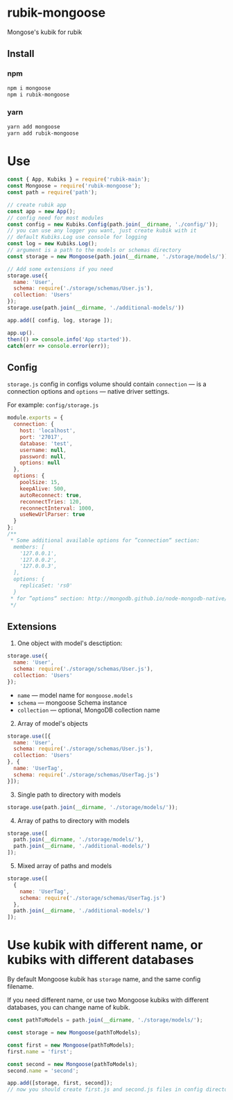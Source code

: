 # rubik-mongoose
Mongose's kubik for rubik

## Install

### npm
```bash
npm i mongoose
npm i rubik-mongoose
```

### yarn
```bash
yarn add mongoose
yarn add rubik-mongoose
```

# Use
```javascript
const { App, Kubiks } = require('rubik-main');
const Mongoose = require('rubik-mongoose');
const path = require('path');

// create rubik app
const app = new App();
// config need for most modules
const config = new Kubiks.Config(path.join(__dirname, './config/'));
// you can use any logger you want, just create kubik with it
// default Kubiks.Log use console for logging
const log = new Kubiks.Log();
// argument is a path to the models or schemas directory
const storage = new Mongoose(path.join(__dirname, './storage/models/'));

// Add some extensions if you need
storage.use({
  name: 'User',
  schema: require('./storage/schemas/User.js'),
  collection: 'Users'
});
storage.use(path.join(__dirname, './additional-models/'))

app.add([ config, log, storage ]);

app.up().
then(() => console.info('App started')).
catch(err => console.error(err));
```

## Config
`storage.js` config in configs volume should contain `connection` — is a connection options and `options` — native driver settings.

For example:
`config/storage.js`
```javascript
module.exports = {
  connection: {
    host: 'localhost',
    port: '27017',
    database: 'test',
    username: null,
    password: null,
    options: null
  },
  options: {
    poolSize: 15,
    keepAlive: 500,
    autoReconnect: true,
    reconnectTries: 120,
    reconnectInterval: 1000,
    useNewUrlParser: true
  }
};
/**
 * Some additional available options for ”connection“ section:
  members: [
    '127.0.0.1',
    '127.0.0.2',
    '127.0.0.3',
  ],
  options: {
    replicaSet: 'rs0'
  }
 * for ”options“ section: http://mongodb.github.io/node-mongodb-native/3.1/reference/connecting/connection-settings/
 */
```

## Extensions
1. One object with model's desctiption:
```javascript
storage.use({
  name: 'User',
  schema: require('./storage/schemas/User.js'),
  collection: 'Users'
});
```
- `name` — model name for `mongoose.models`
- `schema` — mongoose Schema instance
- `collection` — optional, MongoDB collection name

2. Array of model's objects
```javascript
storage.use([{
  name: 'User',
  schema: require('./storage/schemas/User.js'),
  collection: 'Users'
}, {
  name: 'UserTag',
  schema: require('./storage/schemas/UserTag.js')
}]);
```

3. Single path to directory with models
```javascript
storage.use(path.join(__dirname, './storage/models/'));
```

4. Array of paths to directory with models
```javascript
storage.use([
  path.join(__dirname, './storage/models/'),
  path.join(__dirname, './additional-models/')
]);
```

5. Mixed array of paths and models
```javascript
storage.use([
  {
    name: 'UserTag',
    schema: require('./storage/schemas/UserTag.js')
  },
  path.join(__dirname, './additional-models/')
]);
```

# Use kubik with different name, or kubiks with different databases
By default Mongoose kubik has `storage` name, and the same config filename.

If you need different name, or use two Mongoose kubiks with different databases, you can change name of kubik.
```js
const pathToModels = path.join(__dirname, './storage/models/');

const storage = new Mongoose(pathToModels);

const first = new Mongoose(pathToModels);
first.name = 'first';

const second = new Mongoose(pathToModels);
second.name = 'second';

app.add([storage, first, second]);
// now you should create first.js and second.js files in config directories, and set configuration for different connections
```


